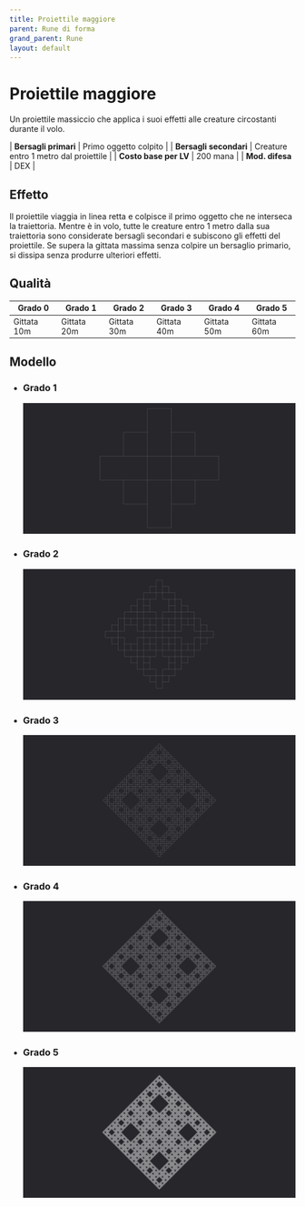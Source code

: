 ```yaml
---
title: Proiettile maggiore
parent: Rune di forma
grand_parent: Rune
layout: default
---
```


# **Proiettile maggiore**

Un proiettile massiccio che applica i suoi effetti alle creature circostanti durante il volo.

| **Bersagli primari**   | Primo oggetto colpito                     |
| **Bersagli secondari** | Creature entro 1 metro dal proiettile     |
| **Costo base per LV**  | 200 mana                                  |
| **Mod. difesa**        | DEX                                       |

## Effetto
Il proiettile viaggia in linea retta e colpisce il primo oggetto che ne interseca la traiettoria. Mentre è in volo, tutte le creature entro 1 metro dalla sua traiettoria sono considerate bersagli secondari e subiscono gli effetti del proiettile. Se supera la gittata massima senza colpire un bersaglio primario, si dissipa senza produrre ulteriori effetti.

## Qualità

| Grado 0 | Grado 1 | Grado 2 | Grado 3 | Grado 4 | Grado 5 |
|---------|---------|---------|---------|---------|---------|
| Gittata 10m | Gittata 20m | Gittata 30m | Gittata 40m | Gittata 50m | Gittata 60m |

## Modello
- ### Grado 1<br>
  ![Grado 1](1.png "Grado 1")
- ### Grado 2<br>
  ![Grado 2](2.png "Grado 2")
- ### Grado 3<br>
  ![Grado 3](3.png "Grado 3")
- ### Grado 4<br>
  ![Grado 4](4.png "Grado 4")
- ### Grado 5<br>
  ![Grado 5](5.png "Grado 5")